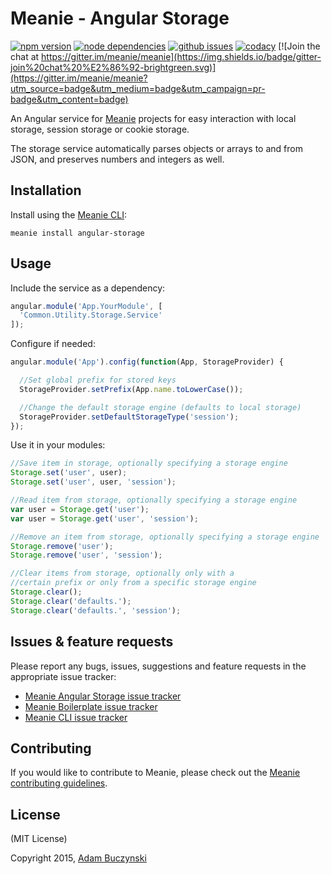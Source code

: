 # Meanie - Angular Storage

[![npm version](https://img.shields.io/npm/v/meanie-angular-storage.svg)](https://www.npmjs.com/package/meanie-angular-storage)
[![node dependencies](https://david-dm.org/meanie/angular-storage.svg)](https://david-dm.org/meanie/angular-storage)
[![github issues](https://img.shields.io/github/issues/meanie/angular-storage.svg)](https://github.com/meanie/angular-storage/issues)
[![codacy](https://img.shields.io/codacy/14397099f5a64075bf7b1a573088d3cf.svg)](https://www.codacy.com/app/meanie/angular-storage)
[![Join the chat at https://gitter.im/meanie/meanie](https://img.shields.io/badge/gitter-join%20chat%20%E2%86%92-brightgreen.svg)](https://gitter.im/meanie/meanie?utm_source=badge&utm_medium=badge&utm_campaign=pr-badge&utm_content=badge)

An Angular service for [Meanie](https://github.com/meanie/meanie) projects for easy interaction with local storage, session storage or cookie storage.

The storage service automatically parses objects or arrays to and from JSON, and preserves numbers and integers as well.

## Installation
Install using the [Meanie CLI](https://www.npmjs.com/package/meanie):
```shell
meanie install angular-storage
```

## Usage
Include the service as a dependency:
```js
angular.module('App.YourModule', [
  'Common.Utility.Storage.Service'
]);
```
Configure if needed:
```js
angular.module('App').config(function(App, StorageProvider) {

  //Set global prefix for stored keys
  StorageProvider.setPrefix(App.name.toLowerCase());

  //Change the default storage engine (defaults to local storage)
  StorageProvider.setDefaultStorageType('session');
});
```
Use it in your modules:
```js
//Save item in storage, optionally specifying a storage engine
Storage.set('user', user);
Storage.set('user', user, 'session');

//Read item from storage, optionally specifying a storage engine
var user = Storage.get('user');
var user = Storage.get('user', 'session');

//Remove an item from storage, optionally specifying a storage engine
Storage.remove('user');
Storage.remove('user', 'session');

//Clear items from storage, optionally only with a
//certain prefix or only from a specific storage engine
Storage.clear();
Storage.clear('defaults.');
Storage.clear('defaults.', 'session');
```

## Issues & feature requests
Please report any bugs, issues, suggestions and feature requests in the appropriate issue tracker:
* [Meanie Angular Storage issue tracker](https://github.com/meanie/angular-storage/issues)
* [Meanie Boilerplate issue tracker](https://github.com/meanie/boilerplate/issues)
* [Meanie CLI issue tracker](https://github.com/meanie/meanie/issues)

## Contributing
If you would like to contribute to Meanie, please check out the [Meanie contributing guidelines](https://github.com/meanie/meanie/blob/master/CONTRIBUTING.md).

## License
(MIT License)

Copyright 2015, [Adam Buczynski](http://adambuczynski.com)
